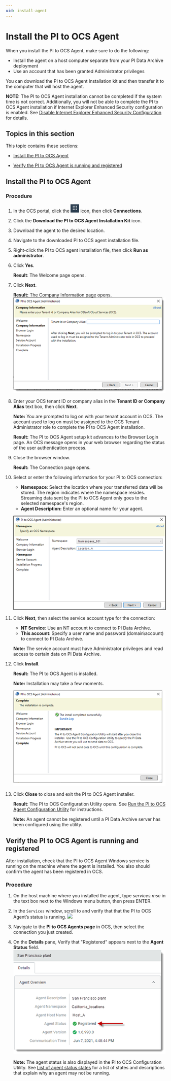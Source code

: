 ```yaml
---
uid: install-agent
---
```


# Install the PI to OCS Agent

When you install the PI to OCS Agent, make sure to do the following:

* Install the agent on a host computer separate from your PI Data Archive deployment
* Use an account that has been granted Administrator privileges

You can download the PI to OCS Agent Installation kit and then transfer it to the computer that will host the agent.

**NOTE:** The PI to OCS Agent installation cannot be completed if the system time is not correct. Additionally, you will not be able to complete the PI to OCS Agent installation if Internet Explorer Enhanced Security configuration is enabled. See [Disable Internet Explorer Enhanced Security Configuration](xref:disable-ie-security) for details. 

## Topics in this section

This topic contains these sections:

* [Install the PI to OCS Agent](#install-the-pi-to-ocs-agent)

* [Verify the PI to OCS Agent is running and registered](#verify-the-pi-to-ocs-agent-is-running-and-registered)


## Install the PI to OCS Agent

### Procedure

1. In the OCS portal, click the ![ ](../../images/waffle-button.png) icon, then click **Connections**.

2. Click the **Download the PI to OCS Agent Installation Kit** icon.
3. Download the agent to the desired location.
4. Navigate to the downloaded PI to OCS agent installation file.
2. Right-click the PI to OCS agent installation file, then click **Run as administrator**.
6. Click **Yes**.

   **Result**: The Welcome page opens.
7. Click **Next**.
   
   **Result:** The Company Information page opens.
   ![](../../images/agent-co-info.png)
8. Enter your OCS tenant ID or company alias in the **Tenant ID or Company Alias** text box, then click **Next**.

    **Note:** You are prompted to log on with your tenant account in OCS.  The account used to log on must be assigned to the OCS Tenant Administrator role to complete the PI to OCS Agent installation.

    **Result:** The PI to OCS Agent setup kit advances to the Browser Login page. An OCS message opens in your web browser regarding the status of the user authentication process. 
9. Close the browser window.

    **Result:** The Connection page opens.

10. Select or enter the following information for your PI to OCS connection:
    *  **Namespace**: Select the location where your transferred data will be stored. The region indicates where the namespace resides. Streaming data sent by the PI to OCS Agent only goes to the selected namespace's region.
    * **Agent Description:** Enter an optional name for your agent.

    ![](../../images/agent-namespace.png)

11. Click **Next**, then select the service account type for the connection:
    * **NT Service**: Use an NT account to connect to PI Data Archive.
    * **This account**: Specify a user name and password (domain\account) to connect to PI Data Archive.

    **Note:** The service account must have Administrator privileges and read access to certain data on PI Data Archive.
12. Click **Install**.

    **Result:** The PI to OCS Agent is installed.
    
    **Note:** Installation may take a few moments.

    ![](../../images/agent-complete.png)

13. Click **Close** to close and exit the PI to OCS Agent installer.
    
    **Result**: The PI to OCS Configuration Utility opens. See [Run the PI to OCS Agent Configuration Utility](xref:pi-to-ocs-utility) for instructions.

    **Note:** An agent cannot be registered until a PI Data Archive server has been configured using the utility.

## Verify the PI to OCS Agent is running and registered

After installation, check that the PI to OCS Agent Windows service is running on the machine where the agent is installed. You also should confirm the agent has been registered in OCS.

### Procedure

1. On the host machine where you installed the agent, type *services.msc* in the text box next to the Windows menu button, then press ENTER.
2. In the `Services` window, scroll to and verify that that the PI to OCS Agent’s status is running.
![](../../images/services-window.png)
3. Navigate to the **PI to OCS Agents page** in OCS, then select the connection you just created. 
4. On the **Details** pane, Verify that "Registered" appears next to the **Agent Status** field.
![Agent status](../../images/details-pane.png)

   **Note:**  The agent status is also displayed in the PI to OCS Configuration Utility.  See [List of agent status states](xref:pi-to-ocs-utility) for a list of states and descriptions that explain why an agent may not be running.